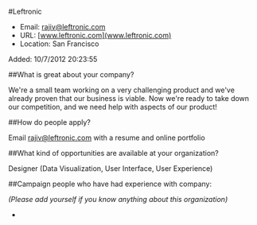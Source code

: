 
#Leftronic

* Email: [rajiv@leftronic.com](mailto:rajiv@leftronic.com)
* URL: [www.leftronic.com](www.leftronic.com)
* Location: San Francisco

Added: 10/7/2012 20:23:55

##What is great about your company?

We're a small team working on a very challenging product and we've already proven that our business is viable. Now we're ready to take down our competition, and we need help with aspects of our product!

##How do people apply?

Email rajiv@leftronic.com with a resume and online portfolio

##What kind of opportunities are available at your organization?

Designer (Data Visualization, User Interface, User Experience)

##Campaign people who have had experience with company:

*(Please add yourself if you know anything about this organization)*

* 


    